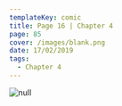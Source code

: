 ```yaml
---
templateKey: comic
title: Page 16 | Chapter 4
page: 85
cover: /images/blank.png
date: 17/02/2019
tags:
  - Chapter 4
---
```

![null](/images/0085-4-16.png)
